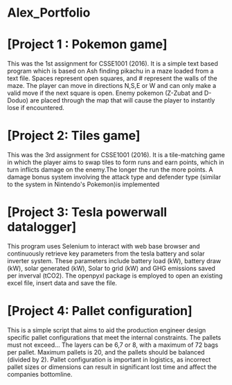# Alex_Portfolio


# [Project 1 : Pokemon game]
This was the 1st assignment for CSSE1001 (2016). It is a simple text based program which is based on Ash finding pikachu in a maze loaded from a text file. Spaces represent open squares, and # represent the walls of the maze. The player can move in directions N,S,E or W and can only make a valid move if the next square is open. Enemy pokemon (Z-Zubat and D-Doduo) are placed through the map that will cause the player to instantly lose if encountered.

# [Project 2:  Tiles game]
This was the 3rd assignment for CSSE1001 (2016). It is a tile-matching game in which the player aims to swap tiles to form runs and earn points, which in turn inflicts damage on the enemy.The longer the run the more points. A damage bonus system involving the attack type and defender type (similar to the system in Nintendo's Pokemon)is implemented

# [Project 3:  Tesla powerwall datalogger]
This program uses Selenium to interact with web base browser and continuously retrieve key parameters from the tesla battery and solar inverter system. These parameters include battery load (kW), battery draw (kW), solar generated (kW), Solar to grid (kW) and GHG emissions saved per inverval (tCO2). The openpyxl package is employed to open an existing excel file, insert data and save the file.    

# [Project 4:  Pallet configuration]
This is a simple script that aims to aid the production engineer design specific pallet configurations that meet the internal constraints. 
The pallets must not exceed... The layers can be 6,7 or 8, with a maximum of 72 bags per pallet.  Maximum pallets is 20, and the pallets should be balanced (divided by 2). Pallet configuration is important in logistics, as incorrect
pallet sizes or dimensions can result in significant lost time and affect the companies bottomline. 


